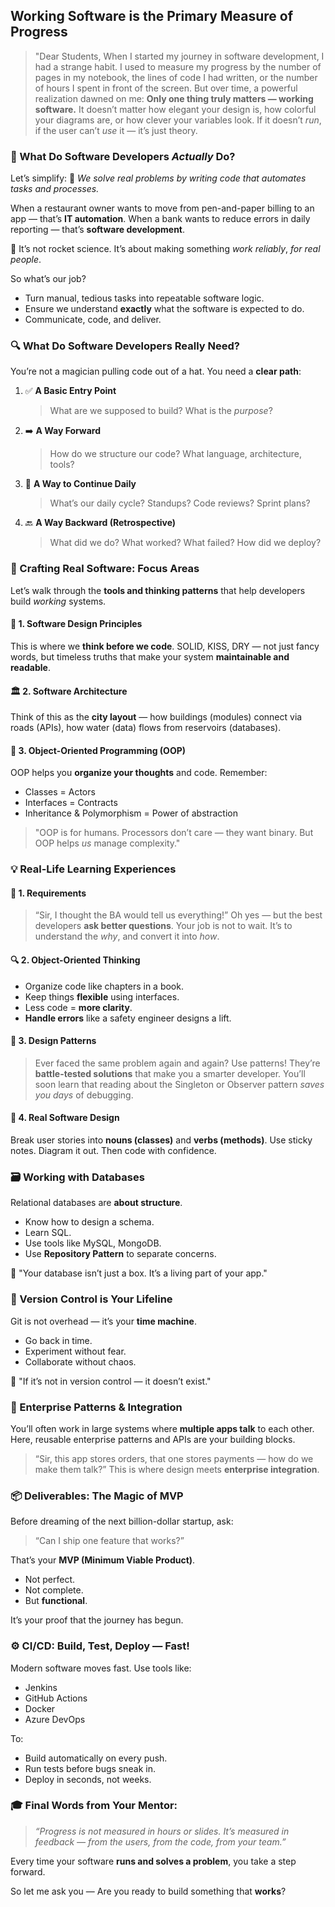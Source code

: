 ## Working Software is the Primary Measure of Progress

> "Dear Students,
> When I started my journey in software development, I had a strange habit. I used to measure my progress by the number of pages in my notebook, the lines of code I had written, or the number of hours I spent in front of the screen.
> But over time, a powerful realization dawned on me:
> **Only one thing truly matters — working software.**
> It doesn’t matter how elegant your design is, how colorful your diagrams are, or how clever your variables look. If it doesn’t *run*, if the user can’t *use* it — it’s just theory.



### 💼 What Do Software Developers *Actually* Do?

Let’s simplify:
🧠 *We solve real problems by writing code that automates tasks and processes.*

When a restaurant owner wants to move from pen-and-paper billing to an app — that’s **IT automation**.
When a bank wants to reduce errors in daily reporting — that’s **software development**.

🚀 It’s not rocket science. It’s about making something *work reliably*, *for real people*.

So what’s our job?

* Turn manual, tedious tasks into repeatable software logic.
* Ensure we understand **exactly** what the software is expected to do.
* Communicate, code, and deliver.

### 🔍 What Do Software Developers Really Need?

You’re not a magician pulling code out of a hat. You need a **clear path**:

1. ✅ **A Basic Entry Point**

   > What are we supposed to build? What is the *purpose*?

2. ➡️ **A Way Forward**

   > How do we structure our code? What language, architecture, tools?

3. 🔁 **A Way to Continue Daily**

   > What’s our daily cycle? Standups? Code reviews? Sprint plans?

4. 🔙 **A Way Backward (Retrospective)**

   > What did we do? What worked? What failed? How did we deploy?

### 🔨 Crafting Real Software: Focus Areas

Let’s walk through the **tools and thinking patterns** that help developers build *working* systems.

#### 📐 1. Software Design Principles

This is where we **think before we code**.
SOLID, KISS, DRY — not just fancy words, but timeless truths that make your system **maintainable and readable**.

#### 🏛️ 2. Software Architecture

Think of this as the **city layout** — how buildings (modules) connect via roads (APIs), how water (data) flows from reservoirs (databases).

#### 🔁 3. Object-Oriented Programming (OOP)

OOP helps you **organize your thoughts** and code. Remember:

* Classes = Actors
* Interfaces = Contracts
* Inheritance & Polymorphism = Power of abstraction

> "OOP is for humans. Processors don’t care — they want binary. But OOP helps *us* manage complexity."

### 💡 Real-Life Learning Experiences

#### 🎯 1. Requirements

> “Sir, I thought the BA would tell us everything!”
> Oh yes — but the best developers **ask better questions**.
> Your job is not to wait. It’s to understand the *why*, and convert it into *how*.

#### 🔍 2. Object-Oriented Thinking

* Organize code like chapters in a book.
* Keep things **flexible** using interfaces.
* Less code = **more clarity**.
* **Handle errors** like a safety engineer designs a lift.

#### 🔄 3. Design Patterns

> Ever faced the same problem again and again?
> Use patterns!
> They’re **battle-tested solutions** that make you a smarter developer.
> You’ll soon learn that reading about the Singleton or Observer pattern *saves you days* of debugging.

#### 🧱 4. Real Software Design

Break user stories into **nouns (classes)** and **verbs (methods)**.
Use sticky notes. Diagram it out. Then code with confidence.

### 🗃️ Working with Databases

Relational databases are **about structure**.

* Know how to design a schema.
* Learn SQL.
* Use tools like MySQL, MongoDB.
* Use **Repository Pattern** to separate concerns.

🔁 "Your database isn’t just a box. It’s a living part of your app."

### 🧬 Version Control is Your Lifeline

Git is not overhead — it’s your **time machine**.

* Go back in time.
* Experiment without fear.
* Collaborate without chaos.

🔑 "If it’s not in version control — it doesn’t exist."

### 🏢 Enterprise Patterns & Integration

You’ll often work in large systems where **multiple apps talk** to each other.
Here, reusable enterprise patterns and APIs are your building blocks.

> “Sir, this app stores orders, that one stores payments — how do we make them talk?”
> This is where design meets **enterprise integration**.

### 📦 Deliverables: The Magic of MVP

Before dreaming of the next billion-dollar startup, ask:

> “Can I ship one feature that works?”

That’s your **MVP (Minimum Viable Product)**.

* Not perfect.
* Not complete.
* But **functional**.

It’s your proof that the journey has begun.

### ⚙️ CI/CD: Build, Test, Deploy — Fast!

Modern software moves fast. Use tools like:

* Jenkins
* GitHub Actions
* Docker
* Azure DevOps

To:

* Build automatically on every push.
* Run tests before bugs sneak in.
* Deploy in seconds, not weeks.

### 🎓 Final Words from Your Mentor:

> *“Progress is not measured in hours or slides. It’s measured in feedback — from the users, from the code, from your team.”*

Every time your software **runs and solves a problem**, you take a step forward.

So let me ask you — Are you ready to build something that **works**?
